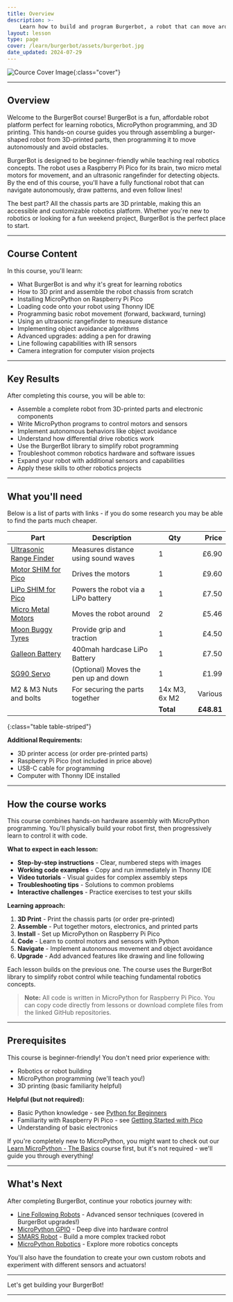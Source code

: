 ```yaml
---
title: Overview
description: >- 
    Learn how to build and program Burgerbot, a robot that can move around and avoid objects using a range finder.
layout: lesson
type: page
cover: /learn/burgerbot/assets/burgerbot.jpg
date_updated: 2024-07-29
---
```


![Cource Cover Image]({{page.cover}}){:class="cover"}

---

## Overview

Welcome to the BurgerBot course! BurgerBot is a fun, affordable robot platform perfect for learning robotics, MicroPython programming, and 3D printing. This hands-on course guides you through assembling a burger-shaped robot from 3D-printed parts, then programming it to move autonomously and avoid obstacles.

BurgerBot is designed to be beginner-friendly while teaching real robotics concepts. The robot uses a Raspberry Pi Pico for its brain, two micro metal motors for movement, and an ultrasonic rangefinder for detecting objects. By the end of this course, you'll have a fully functional robot that can navigate autonomously, draw patterns, and even follow lines!

The best part? All the chassis parts are 3D printable, making this an accessible and customizable robotics platform. Whether you're new to robotics or looking for a fun weekend project, BurgerBot is the perfect place to start.

---

## Course Content

In this course, you'll learn:

- What BurgerBot is and why it's great for learning robotics
- How to 3D print and assemble the robot chassis from scratch
- Installing MicroPython on Raspberry Pi Pico
- Loading code onto your robot using Thonny IDE
- Programming basic robot movement (forward, backward, turning)
- Using an ultrasonic rangefinder to measure distance
- Implementing object avoidance algorithms
- Advanced upgrades: adding a pen for drawing
- Line following capabilities with IR sensors
- Camera integration for computer vision projects

---

## Key Results

After completing this course, you will be able to:

- Assemble a complete robot from 3D-printed parts and electronic components
- Write MicroPython programs to control motors and sensors
- Implement autonomous behaviors like object avoidance
- Understand how differential drive robotics work
- Use the BurgerBot library to simplify robot programming
- Troubleshoot common robotics hardware and software issues
- Expand your robot with additional sensors and capabilities
- Apply these skills to other robotics projects

---

## What you'll need

Below is a list of parts with links - if you do some research you may be able to find the parts much cheaper.

Part                                                                                                     | Description                         | Qty           |   Price
---------------------------------------------------------------------------------------------------------|-------------------------------------|---------------|-------:
[Ultrasonic Range Finder](https://shop.pimoroni.com/products/ultrasonic-distance-sensor)                 | Measures distance using sound waves | 1             |   £6.90
[Motor SHIM for Pico](https://collabs.shop/cinmes)                            | Drives the motors                   | 1             |   £9.60
[LiPo SHIM for Pico](https://collabs.shop/6pumih)                                 | Powers the robot via a LiPo battery | 1             |    £7.50
[Micro Metal Motors](https://collabs.shop/y3doyb) | Moves the robot around              | 2             |   £5.46
[Moon Buggy Tyres](https://shop.pimoroni.com/products/moon-buggy-wheels-pair)                            | Provide grip and traction           | 1             |   £4.50
[Galleon Battery](https://shop.pimoroni.com/products/galleon-400mah-battery)                             | 400mah hardcase LiPo Battery        | 1             |   £7.50
[SG90 Servo](https://kunkune.co.uk/shop/on-sale/micro-servo-motor-sg90/)                                 | (Optional) Moves the pen up and down           | 1             |   £1.99
M2 & M3 Nuts and bolts                                                                                   | For securing the parts together     | 14x M3, 6x M2 | Various
                                                                                                         |                                     | **Total**     | **£48.81**
{:class="table table-striped"}

**Additional Requirements:**
- 3D printer access (or order pre-printed parts)
- Raspberry Pi Pico (not included in price above)
- USB-C cable for programming
- Computer with Thonny IDE installed

---

## How the course works

This course combines hands-on hardware assembly with MicroPython programming. You'll physically build your robot first, then progressively learn to control it with code.

**What to expect in each lesson:**

- **Step-by-step instructions** - Clear, numbered steps with images
- **Working code examples** - Copy and run immediately in Thonny IDE
- **Video tutorials** - Visual guides for complex assembly steps
- **Troubleshooting tips** - Solutions to common problems
- **Interactive challenges** - Practice exercises to test your skills

**Learning approach:**

1. **3D Print** - Print the chassis parts (or order pre-printed)
2. **Assemble** - Put together motors, electronics, and printed parts
3. **Install** - Set up MicroPython on Raspberry Pi Pico
4. **Code** - Learn to control motors and sensors with Python
5. **Navigate** - Implement autonomous movement and object avoidance
6. **Upgrade** - Add advanced features like drawing and line following

Each lesson builds on the previous one. The course uses the BurgerBot library to simplify robot control while teaching fundamental robotics concepts.

> **Note:** All code is written in MicroPython for Raspberry Pi Pico. You can copy code directly from lessons or download complete files from the linked GitHub repositories.

---

## Prerequisites

This course is beginner-friendly! You don't need prior experience with:
- Robotics or robot building
- MicroPython programming (we'll teach you!)
- 3D printing (basic familiarity helpful)

**Helpful (but not required):**
- Basic Python knowledge - see [Python for Beginners](/learn/python/)
- Familiarity with Raspberry Pi Pico - see [Getting Started with Pico](/learn/pico/)
- Understanding of basic electronics

If you're completely new to MicroPython, you might want to check out our [Learn MicroPython - The Basics](/learn/micropython/) course first, but it's not required - we'll guide you through everything!

---

## What's Next

After completing BurgerBot, continue your robotics journey with:

- [Line Following Robots](/learn/line-following/) - Advanced sensor techniques (covered in BurgerBot upgrades!)
- [MicroPython GPIO](/learn/micropython_gpio/) - Deep dive into hardware control
- [SMARS Robot](/learn/smars/) - Build a more complex tracked robot
- [MicroPython Robotics](/learn/micropython_robotics/) - Explore more robotics concepts

You'll also have the foundation to create your own custom robots and experiment with different sensors and actuators!

---

Let's get building your BurgerBot!

---
